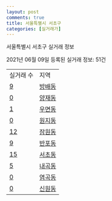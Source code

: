 ```yaml
---
layout: post
comments: true
title: 서울특별시 서초구
categories: [실거래가]
---
```


서울특별시 서초구 실거래 정보

2021년 06월 09일 등록된 실거래 정보: 51건


<table>
  <tr>
    <td>실거래 수</td>
    <td>지역</td>
  </tr>

  
  <tr>
    <td><a href="1165010100.html">9</a></td>
    <td><a href="1165010100.html">방배동</a></td>
  </tr>
    

  <tr>
    <td><a href="1165010200.html">0</a></td>
    <td><a href="1165010200.html">양재동</a></td>
  </tr>
    

  <tr>
    <td><a href="1165010300.html">1</a></td>
    <td><a href="1165010300.html">우면동</a></td>
  </tr>
    

  <tr>
    <td><a href="1165010400.html">0</a></td>
    <td><a href="1165010400.html">원지동</a></td>
  </tr>
    

  <tr>
    <td><a href="1165010600.html">12</a></td>
    <td><a href="1165010600.html">잠원동</a></td>
  </tr>
    

  <tr>
    <td><a href="1165010700.html">9</a></td>
    <td><a href="1165010700.html">반포동</a></td>
  </tr>
    

  <tr>
    <td><a href="1165010800.html">15</a></td>
    <td><a href="1165010800.html">서초동</a></td>
  </tr>
    

  <tr>
    <td><a href="1165010900.html">5</a></td>
    <td><a href="1165010900.html">내곡동</a></td>
  </tr>
    

  <tr>
    <td><a href="1165011000.html">0</a></td>
    <td><a href="1165011000.html">염곡동</a></td>
  </tr>
    

  <tr>
    <td><a href="1165011100.html">0</a></td>
    <td><a href="1165011100.html">신원동</a></td>
  </tr>
    


</table>
    